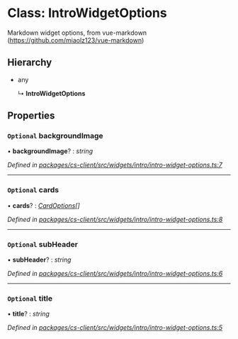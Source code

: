 # Class: IntroWidgetOptions

Markdown widget options, from vue-markdown (https://github.com/miaolz123/vue-markdown)

## Hierarchy

* any

  ↳ **IntroWidgetOptions**

## Properties

### `Optional` backgroundImage

• **backgroundImage**? : *string*

*Defined in [packages/cs-client/src/widgets/intro/intro-widget-options.ts:7](https://github.com/TNOCS/csnext/blob/34474da7/packages/cs-client/src/widgets/intro/intro-widget-options.ts#L7)*

___

### `Optional` cards

• **cards**? : *[CardOptions](_cs_client_src_widgets_intro_intro_widget_options_.cardoptions.md)[]*

*Defined in [packages/cs-client/src/widgets/intro/intro-widget-options.ts:8](https://github.com/TNOCS/csnext/blob/34474da7/packages/cs-client/src/widgets/intro/intro-widget-options.ts#L8)*

___

### `Optional` subHeader

• **subHeader**? : *string*

*Defined in [packages/cs-client/src/widgets/intro/intro-widget-options.ts:6](https://github.com/TNOCS/csnext/blob/34474da7/packages/cs-client/src/widgets/intro/intro-widget-options.ts#L6)*

___

### `Optional` title

• **title**? : *string*

*Defined in [packages/cs-client/src/widgets/intro/intro-widget-options.ts:5](https://github.com/TNOCS/csnext/blob/34474da7/packages/cs-client/src/widgets/intro/intro-widget-options.ts#L5)*
